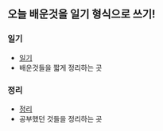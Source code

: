 ## 오늘 배운것을 일기 형식으로 쓰기!

### 일기
- [일기](./diary/)
- 배운것들을 짧게 정리하는 곳

### 정리
- [정리](./docs/)
- 공부했던 것들을 정리하는 곳